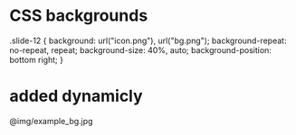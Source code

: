 # CSS backgrounds
  .slide-12 {
    background: url("icon.png"),
                url("bg.png");
    background-repeat: no-repeat, repeat;
    background-size: 40%, auto;
    background-position: bottom right;
  }

# added dynamicly
@img/example_bg.jpg